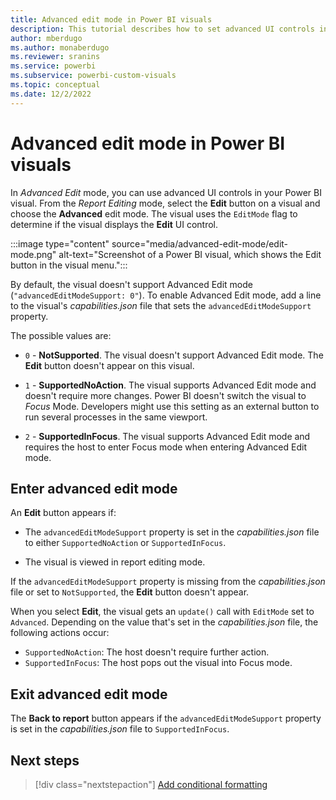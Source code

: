 ```yaml
---
title: Advanced edit mode in Power BI visuals
description: This tutorial describes how to set advanced UI controls in Power BI visuals by adding a line to a visual's capabilities.json file.
author: mberdugo
ms.author: monaberdugo
ms.reviewer: sranins
ms.service: powerbi
ms.subservice: powerbi-custom-visuals
ms.topic: conceptual
ms.date: 12/2/2022
---
```


# Advanced edit mode in Power BI visuals

In *Advanced Edit* mode, you can use advanced UI controls in your Power BI visual. From the *Report Editing* mode, select the **Edit** button on a visual and choose the **Advanced** edit mode. The visual uses the `EditMode` flag to determine if the visual displays the **Edit** UI control.

:::image type="content" source="media/advanced-edit-mode/edit-mode.png" alt-text="Screenshot of a Power BI visual, which shows the Edit button in the visual menu.":::

By default, the visual doesn't support Advanced Edit mode (`"advancedEditModeSupport: 0"`). To enable Advanced Edit mode, add a line to the visual's *capabilities.json* file that sets the `advancedEditModeSupport` property.

The possible values are:

* `0` - **NotSupported**. The visual doesn't support Advanced Edit mode. The **Edit** button doesn't appear on this visual.

* `1` - **SupportedNoAction**. The visual supports Advanced Edit mode and doesn't require more changes. Power BI doesn't switch the visual to *Focus* Mode. Developers might use this setting as an external button to run several processes in the same viewport.

* `2` - **SupportedInFocus**. The visual supports Advanced Edit mode and requires the host to enter Focus mode when entering Advanced Edit mode.

## Enter advanced edit mode

An **Edit** button appears if:

* The `advancedEditModeSupport` property is set in the *capabilities.json* file to either `SupportedNoAction` or `SupportedInFocus`.

* The visual is viewed in report editing mode.

If the `advancedEditModeSupport` property is missing from the *capabilities.json* file or set to `NotSupported`, the **Edit** button doesn't appear.

When you select **Edit**, the visual gets an `update()` call with `EditMode` set to `Advanced`. Depending on the value that's set in the *capabilities.json* file, the following actions occur:

* `SupportedNoAction`: The host doesn't require further action.
* `SupportedInFocus`: The host pops out the visual into Focus mode.

## Exit advanced edit mode

The **Back to report** button appears if the `advancedEditModeSupport` property is set in the *capabilities.json* file to `SupportedInFocus`.

## Next steps

> [!div class="nextstepaction"]
> [Add conditional formatting](conditional-format.md)
